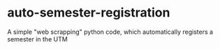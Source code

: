 # auto-semester-registration
A simple "web scrapping" python code, which automatically registers a semester in the UTM
